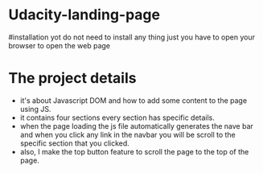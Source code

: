# Udacity-landing-page
#installation
 yot do not need to install any thing just you have to open your browser to open the web page 

# The project details  
- it's about Javascript DOM  and how to add some content to the page using JS. 
- it contains four sections every section has specific details. 
- when the page loading the js file automatically generates the nave bar and when you click any link in the navbar you will be scroll to the specific section that you clicked. 
- also, I make the top button feature to scroll the page to the top of the page. 
 
